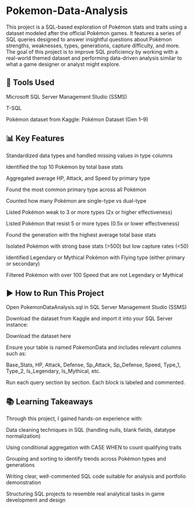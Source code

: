# Pokemon-Data-Analysis
This project is a SQL-based exploration of Pokémon stats and traits using a dataset modeled after the official Pokémon games. It features a series of SQL queries designed to answer insightful questions about Pokémon strengths, weaknesses, types, generations, capture difficulty, and more. The goal of this project is to improve SQL proficiency by working with a real-world themed dataset and performing data-driven analysis similar to what a game designer or analyst might explore.

## 🔧 Tools Used

Microsoft SQL Server Management Studio (SSMS)

T-SQL

Pokémon dataset from Kaggle: Pokémon Dataset (Gen 1–9)

## 📊 Key Features

Standardized data types and handled missing values in type columns

Identified the top 10 Pokémon by total base stats

Aggregated average HP, Attack, and Speed by primary type

Found the most common primary type across all Pokémon

Counted how many Pokémon are single-type vs dual-type

Listed Pokémon weak to 3 or more types (2x or higher effectiveness)

Listed Pokémon that resist 5 or more types (0.5x or lower effectiveness)

Found the generation with the highest average total base stats

Isolated Pokémon with strong base stats (>500) but low capture rates (<50)

Identified Legendary or Mythical Pokémon with Flying type (either primary or secondary)

Filtered Pokémon with over 100 Speed that are not Legendary or Mythical

## ▶️ How to Run This Project

Open PokemonDataAnalysis.sql in SQL Server Management Studio (SSMS)

Download the dataset from Kaggle and import it into your SQL Server instance:

Download the dataset here

Ensure your table is named PokemonData and includes relevant columns such as:

Base_Stats, HP, Attack, Defense, Sp_Attack, Sp_Defense, Speed, Type_1, Type_2, Is_Legendary, Is_Mythical, etc.

Run each query section by section. Each block is labeled and commented.

## 📚 Learning Takeaways

Through this project, I gained hands-on experience with:

Data cleaning techniques in SQL (handling nulls, blank fields, datatype normalization)

Using conditional aggregation with CASE WHEN to count qualifying traits

Grouping and sorting to identify trends across Pokémon types and generations

Writing clear, well-commented SQL code suitable for analysis and portfolio demonstration

Structuring SQL projects to resemble real analytical tasks in game development and design

